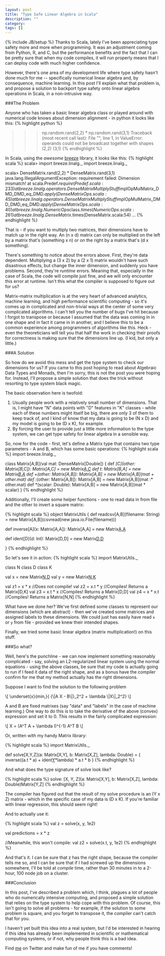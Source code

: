 ```yaml
---
layout: post
title: "Type Safe Linear Algebra in Scala"
description: ""
category: 
tags: []
---
```

{% include JB/setup %}
Thanks to Scala, lately I've been appreciating type safety more and more when programming. It was an adjustment coming from Python, R, and C, but the performance benefits and the fact that I can be pretty sure that when my code compiles, it will run properly means that I can deploy code with much higher confidence.

However, there's one area of my development life where type safety hasn't done much for me -- specifically numerical linear algebra and, by consequence, machine learning. In this post I'll explain what that problem is, and propose a solution to backport type safety onto linear algebra operations in Scala, in a non-intrusive way.

###The Problem

Anyone who has taken a basic linear algebra class or played around with numerical code knows about dimension alignment - in python it looks like this:
{% highlight python %}
>>> np.random.rand(2,2) * np.random.rand(3,1)
Traceback (most recent call last):
  File "<stdin>", line 1, in <module>
ValueError: operands could not be broadcast together with shapes (2,2) (3,1) 
{% endhighlight %}

In Scala, using the *awesome* [breeze](https://github.com/scalanlp/breeze) library, it looks like this:
{% highlight scala %}
scala> import breeze.linalg._
import breeze.linalg._

scala> DenseMatrix.rand(2,2) * DenseMatrix.rand(3,1)
java.lang.IllegalArgumentException: requirement failed: Dimension mismatch!
	at scala.Predef$.require(Predef.scala:233)
	at breeze.linalg.operators.DenseMatrixMultiplyStuff$implOpMulMatrix_DMD_DMD_eq_DMD$.apply(DenseMatrixOps.scala:45)
	at breeze.linalg.operators.DenseMatrixMultiplyStuff$implOpMulMatrix_DMD_DMD_eq_DMD$.apply(DenseMatrixOps.scala:40)
	at breeze.linalg.NumericOps$class.$times(NumericOps.scala:261)
	at breeze.linalg.DenseMatrix.$times(DenseMatrix.scala:54)
...
{% endhighlight %}

That is - if you want to multiply two matrices, their dimensions have to match up in the right way. An (n x d) matrix can only be multiplied on the left by a matrix that's (something x n) or on the right by a matrix that's (d x something). 

There's something to notice about the errors above. First, they're data dependent. Multiplying a (3 x 2) by a (2 x 1) matrix wouldn't have such disastrous effects, but change the inner dimension, and suddenly you have problems. Second, they're *runtime* errors. Meaning that, especially in the case of Scala, the code will compile just fine, and we will only encounter this error at runtime. Isn't this what the compiler is supposed to figure out for us?

Matrix-matrix multiplication is at the very heart of advanced analytics, machine learning, and high performance scientific computing - so it's comes up in complicated and non-trivial ways at the center of some very complicated algorithms. I can't tell you the number of bugs I've hit because I forgot to transpose or because I assumed that the data was coming in in one shape and in fact it came in in another, and I believe this to be a common experience among programmers of algorithms like this. Heck - even the theoreticians will tell you that half the work in checking their proofs for correctness is making sure that the dimensions line up. (I kid, but only a little.)

###A Solution

So how do we avoid this mess and get the type system to check our dimensions for us? If you came to this post hoping to read about Algebraic Data Types and Monads, then I'm sorry, this is not the post you were hoping for. Instead, I'll propose a simple solution that does the trick without resorting to type system black magic. 

The basic observation here is twofold:
1. Usually people work with a relatively small number of dimensions. That is, I might have "N" data points with "D" features in "K" classes - while each of these numbers might itself be big, there are only 3 of them to keep track of, and I kind of know that my data is going to be (N x D) and my model is going to be (D x K), for example.
2. By forcing the user to provide just a little more information to the type system, we can get type safety for linear algebra in a sensible way.

So, now for the code - first, let's define a Matrix type that contains two type parameters - A and B, which has some basic operations:
{% highlight scala %}
import breeze.linalg._

class Matrix[A,B](val mat: DenseMatrix[Double]) {
    def *[C](other: Matrix[B,C]): Matrix[A,C] = new Matrix[A,C](mat*other.mat)
    def t: Matrix[B,A] = new Matrix[B,A](mat.t)
    def +(other: Matrix[A,B]): Matrix[A,B] = new Matrix[A,B](mat + other.mat)
    def :*(other: Matrix[A,B]): Matrix[A,B] = new Matrix[A,B](mat :* other.mat)
    def *(scalar: Double): Matrix[A,B] = new Matrix[A,B](mat * scalar)
}
{% endhighlight %}

Additionally, I'll create some helper functions - one to read data in from file and the other to invert a square matrix:

{% highlight scala %}
object MatrixUtils {
  def readcsv[A,B](filename: String) = new Matrix[A,B](csvread(new java.io.File(filename)))
  
  def inverse[A](x: Matrix[A,A]): Matrix[A,A] = new Matrix[A,A](inv(x.mat))
  
  def ident[D](d: Int): Matrix[D,D] = new Matrix[D,D](DenseMatrix.eye(d))
  
}
{% endhighlight %}

So let's see it in action:
{% highlight scala %}
import MatrixUtils._

class N
class D
class K

val x = new Matrix[N,D](DenseMatrix.rand(100,10))
val y = new Matrix[N,K](DenseMatrix.rand(100,2))

val z1 = x * x //Does not compile!
val z2 = x.t * y //Compiles! Returns a Matrix[D,K]
val z3 = x.t * x //Compiles! Returns a Matrix[D,D]
val z4 = x * x.t //Compiles! Returns a Matrix[N,N]
{% endhighlight %}

What have we done her? We've first defined some classes to represent our dimensions (which are abstract) - then we've created some matrices and assigned labels to these dimensions. We could just has easily have read `x` or `y` from file - provided we knew their intended shapes.

Finally, we tried some basic linear algebra (matrix multiplication!) on this stuff. 

###So what?

Well, here's the punchline - we can now implement something reasonably complicated - say, solving an L2-regularized linear system using the normal equations - using the above classes, be sure that my code is actually going to run if I feed it data of the right shape, and as a bonus have the compiler confirm for me that my method actually has the right dimensions.

Suppose I want to find the solution to the following problem 

\\[ \underset{x}{min\,}{ {\\|A X - B\\|}_2^2 + \lambda \\|X\\|_2^2} \\]

A and B are fixed matrixes (say "data" and "labels" in the case of machine learning.) One way to do this is to take the derivative of the above (convex) expression and set it to 0. This results in the fairly complicated expression:

\\[ X = (A^T A + \lambda I)^{-1} A^T B \\]

Or, written with my handy Matrix library:

{% highlight scala %}
import MatrixUtils._

def solve[X,Y,Z](a: Matrix[X,Y], b: Matrix[X,Z], lambda: Double) = {
  inverse((a.t * a) + ident[Y](a.mat.cols)*lambda) * a.t * b
}
{% endhighlight %}

And what does the type signature of solve look like?

{% highlight scala %}
solve: [X, Y, Z](a: Matrix[X,Y], b: Matrix[X,Z], lambda: Double)Matrix[Y,Z]
{% endhighlight %}

The compiler has figured out that the result of my solve procedure is an (Y x Z) matrix - which in the specific case of my data is (D x K). If you're familiar with linear regression, this should seem right!

And to actually use it:

{% highlight scala %}
val z = solve(x, y, 1e2)

val predictions = x * z

//Meanwhile, this won't compile:
val z2 = solve(x.t, y, 1e2)
{% endhighlight %}

And that's it. I can be sure that z has the right shape, because the compiler tells me so, and I can be sure that if I had screwed up the dimensions somewhere, I'll be told at *compile* time, rather than 30 minutes in to a 2-hour, 100 node job on a cluster.

 
###Conclusion

In this post, I've described a problem which, I think, plagues a lot of people who do numerically intensive computing, and proposed a simple solution that relies on the type system to help cope with this problem. Of course, this isn't going to solve all problems - for example, if the solution to some problem is square, and you forget to transpose it, the compiler can't catch that for you.

I haven't yet built this idea into a real system, but I'd be interested in hearing if this idea has already been implemented in scientific or mathematical computing systems, or if not, why people think this is a bad idea. 

Find [me](http://twitter.com/evanrsparks/) on Twitter and make fun of me if you have comments!
